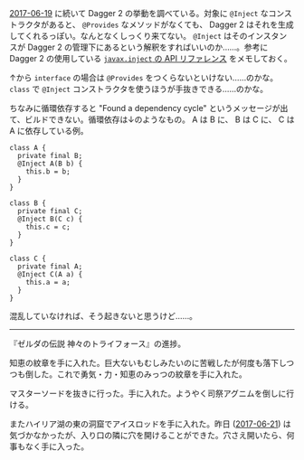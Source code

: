 [2017-06-19][] に続いて Dagger 2 の挙動を調べている。対象に `@Inject` なコンストラクタがあると、 `@Provides` なメソッドがなくても、 Dagger 2 はそれを生成してくれるっぽい。なんとなくしっくり来てない。 `@Inject` はそのインスタンスが Dagger 2 の管理下にあるという解釈をすればいいのか……。参考に Dagger 2 の使用している [`javax.inject` の API リファレンス](http://docs.oracle.com/javaee/6/api/javax/inject/package-summary.html) をメモしておく。

↑から `interface` の場合は `@Provides` をつくらないといけない……のかな。 `class` で `@Inject` コンストラクタを使うほうが手抜きできる……のかな。

ちなみに循環依存すると "Found a dependency cycle" というメッセージが出て、ビルドできない。循環依存は↓のようなもの。 A は B に、 B は C に、 C は A に依存している例。

```
class A {
  private final B;
  @Inject A(B b) {
    this.b = b;
  }
}

class B {
  private final C;
  @Inject B(C c) {
    this.c = c;
  }
}

class C {
  private final A;
  @Inject C(A a) {
    this.a = a;
  }
}
```

混乱していなければ、そう起きないと思うけど……。

-----

『ゼルダの伝説 神々のトライフォース』の進捗。

知恵の紋章を手に入れた。巨大ないもむしみたいのに苦戦したが何度も落下しつつも倒した。これで勇気・力・知恵のみっつの紋章を手に入れた。

マスターソードを抜きに行った。手に入れた。ようやく司祭アグニムを倒しに行ける。

またハイリア湖の東の洞窟でアイスロッドを手に入れた。昨日 ([2017-06-21][]) は気づかなかったが、入り口の隣に穴を開けることができた。穴さえ開いたら、何事もなく手に入った。

[2017-06-21]: https://blog.bouzuya.net/2017/06/21/

[2017-06-19]: https://blog.bouzuya.net/2017/06/19/
